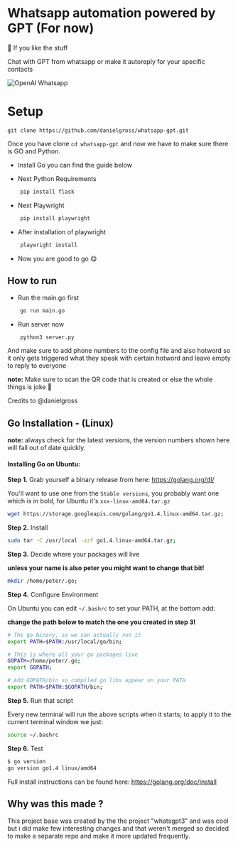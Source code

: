 # Whatsapp automation powered by GPT (For now)

🌟 If you like the stuff

Chat with GPT from whatsapp or make it autoreply for your specific contacts

![OpenAI Whatsapp](https://cdn.iconscout.com/icon/free/png-256/openai-1524348-1290723.png)

# Setup

    git clone https://github.com/danielgross/whatsapp-gpt.git

Once you have clone `cd whatsapp-gpt` and now we have to make sure there is GO and Python.

- Install Go you can find the guide below 

- Next Python Requirements
```bash
    pip install flask
```
- Next Playwright
```bash
    pip install playwright
```
- After installation of playwright
```bash
    playwright install
```
- Now you are good to go 😋 


## How to run

- Run the main.go first

```bash
    go run main.go
```
- Run server now

```
    python3 server.py
```    

And make sure to add phone numbers to the config file and also hotword so it only gets triggered what they speak with certain hotword and leave empty to reply to everyone

**note:** Make sure to scan the QR code that is created or else the whole things is joke 🤡

Credits to @danielgross
      
## Go Installation - (Linux)

**note:** always check for the latest versions, the version numbers shown here will fall out of date quickly.

#### Installing Go on Ubuntu:

**Step 1.** Grab yourself a binary release from here: https://golang.org/dl/

You'll want to use one from the `Stable versions`, you probably want one which is in bold, for Ubuntu it's `xxx-linux-amd64.tar.gz`

```bash
wget https://storage.googleapis.com/golang/go1.4.linux-amd64.tar.gz;
```

**Step 2.** Install

```bash
sudo tar -C /usr/local -xzf go1.4.linux-amd64.tar.gz;
```

**Step 3.** Decide where your packages will live

**unless your name is also peter you might want to change that bit!**

```bash
mkdir /home/peter/.go;
```

**Step 4.** Configure Environment

On Ubuntu you can edit `~/.bashrc` to set your PATH, at the bottom add:

**change the path below to match the one you created in step 3!**

```bash
# The go binary, so we can actually run it
export PATH=$PATH:/usr/local/go/bin;

# This is where all your go packages live
GOPATH=/home/peter/.go;
export GOPATH;

# Add GOPATH/bin so compiled go libs appear on your PATH
export PATH=$PATH:$GOPATH/bin;
```

**Step 5.** Run that script

Every new terminal will run the above scripts when it starts; to apply it to the current terminal window we just:

```bash
source ~/.bashrc
```

**Step 6.** Test

```bash
$ go version
go version go1.4 linux/amd64
```

Full install instructions can be found here: https://golang.org/doc/install



## Why was this made ?


This project base was created by the the project "whatsgpt3" and was cool but i did make few interesting changes and that weren't merged so decided to make a separate repo and make it more updated frequently.


